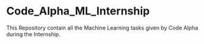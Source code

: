 # Code_Alpha_ML_Internship
This Repository contain all the Machine Learning tasks given by Code Alpha during the Internship.
